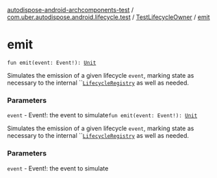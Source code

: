 [autodispose-android-archcomponents-test](../../index.md) / [com.uber.autodispose.android.lifecycle.test](../index.md) / [TestLifecycleOwner](index.md) / [emit](./emit.md)

# emit

`fun emit(event: Event!): `[`Unit`](https://kotlinlang.org/api/latest/jvm/stdlib/kotlin/-unit/index.html)

Simulates the emission of a given lifecycle `event`, marking state as necessary to the internal ``[`LifecycleRegistry`](#) as well as needed.

### Parameters

`event` - Event!: the event to simulate`fun emit(event: Event!): `[`Unit`](https://kotlinlang.org/api/latest/jvm/stdlib/kotlin/-unit/index.html)

Simulates the emission of a given lifecycle `event`, marking state as necessary to the internal ``[`LifecycleRegistry`](#) as well as needed.

### Parameters

`event` - Event!: the event to simulate